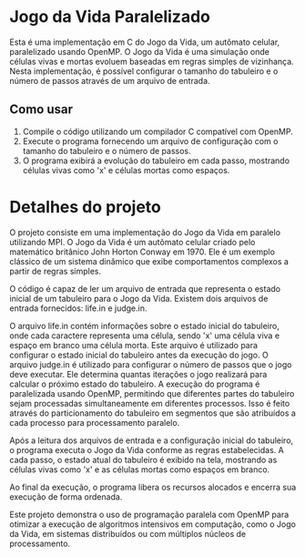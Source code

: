 # Jogo da Vida Paralelizado

Esta é uma implementação em C do Jogo da Vida, um autômato celular, paralelizado usando OpenMP. O Jogo da Vida é uma simulação onde células vivas e mortas evoluem baseadas em regras simples de vizinhança. Nesta implementação, é possível configurar o tamanho do tabuleiro e o número de passos através de um arquivo de entrada.

## Como usar

1. Compile o código utilizando um compilador C compatível com OpenMP.
2. Execute o programa fornecendo um arquivo de configuração com o tamanho do tabuleiro e o número de passos.
3. O programa exibirá a evolução do tabuleiro em cada passo, mostrando células vivas como 'x' e células mortas como espaços.

# Detalhes do projeto
O projeto consiste em uma implementação do Jogo da Vida em paralelo utilizando MPI. O Jogo da Vida é um autômato celular criado pelo matemático britânico John Horton Conway em 1970. Ele é um exemplo clássico de um sistema dinâmico que exibe comportamentos complexos a partir de regras simples.

O código é capaz de ler um arquivo de entrada que representa o estado inicial de um tabuleiro para o Jogo da Vida. Existem dois arquivos de entrada fornecidos: life.in e judge.in.

O arquivo life.in contém informações sobre o estado inicial do tabuleiro, onde cada caractere representa uma célula, sendo 'x' uma célula viva e espaço em branco uma célula morta. Este arquivo é utilizado para configurar o estado inicial do tabuleiro antes da execução do jogo.
O arquivo judge.in é utilizado para configurar o número de passos que o jogo deve executar. Ele determina quantas iterações o jogo realizará para calcular o próximo estado do tabuleiro.
A execução do programa é paralelizada usando OpenMP, permitindo que diferentes partes do tabuleiro sejam processadas simultaneamente em diferentes processos. Isso é feito através do particionamento do tabuleiro em segmentos que são atribuídos a cada processo para processamento paralelo.

Após a leitura dos arquivos de entrada e a configuração inicial do tabuleiro, o programa executa o Jogo da Vida conforme as regras estabelecidas. A cada passo, o estado atual do tabuleiro é exibido na tela, mostrando as células vivas como 'x' e as células mortas como espaços em branco.

Ao final da execução, o programa libera os recursos alocados e encerra sua execução de forma ordenada.

Este projeto demonstra o uso de programação paralela com OpenMP para otimizar a execução de algoritmos intensivos em computação, como o Jogo da Vida, em sistemas distribuídos ou com múltiplos núcleos de processamento.
